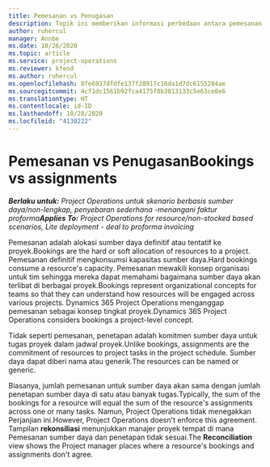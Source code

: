 ```yaml
---
title: Pemesanan vs Penugasan
description: Topik ini memberikan informasi perbedaan antara pemesanan sumber daya dan penugasan sumber daya.
author: ruhercul
manager: Annbe
ms.date: 10/26/2020
ms.topic: article
ms.service: project-operations
ms.reviewer: kfend
ms.author: ruhercul
ms.openlocfilehash: 8fe6937dfdfe137f28917c16da1d7dc6155284ae
ms.sourcegitcommit: 4cf1dc1561b92fca4175f0b3813133c5e63ce8e6
ms.translationtype: HT
ms.contentlocale: id-ID
ms.lasthandoff: 10/28/2020
ms.locfileid: "4130222"
---
```

# <a name="bookings-vs-assignments"></a><span data-ttu-id="4ad8e-103">Pemesanan vs Penugasan</span><span class="sxs-lookup"><span data-stu-id="4ad8e-103">Bookings vs assignments</span></span>

<span data-ttu-id="4ad8e-104">_**Berlaku untuk:** Project Operations untuk skenario berbasis sumber daya/non-lengkap, penyebaran sederhana -menangani faktur proforma_</span><span class="sxs-lookup"><span data-stu-id="4ad8e-104">_**Applies To:** Project Operations for resource/non-stocked based scenarios, Lite deployment - deal to proforma invoicing_</span></span>

<span data-ttu-id="4ad8e-105">Pemesanan adalah alokasi sumber daya definitif atau tentatif ke proyek.</span><span class="sxs-lookup"><span data-stu-id="4ad8e-105">Bookings are the hard or soft allocation of resources to a project.</span></span> <span data-ttu-id="4ad8e-106">Pemesanan definitif mengkonsumsi kapasitas sumber daya.</span><span class="sxs-lookup"><span data-stu-id="4ad8e-106">Hard bookings consume a resource's capacity.</span></span> <span data-ttu-id="4ad8e-107">Pemesanan mewakili konsep organisasi untuk tim sehingga mereka dapat memahami bagaimana sumber daya akan terlibat di berbagai proyek.</span><span class="sxs-lookup"><span data-stu-id="4ad8e-107">Bookings represent organizational concepts for teams so that they can understand how resources will be engaged across various projects.</span></span> <span data-ttu-id="4ad8e-108">Dynamics 365 Project Operations menganggap pemesanan sebagai konsep tingkat proyek.</span><span class="sxs-lookup"><span data-stu-id="4ad8e-108">Dynamics 365 Project Operations considers bookings a project-level concept.</span></span> 

<span data-ttu-id="4ad8e-109">Tidak seperti pemesanan, penetapan adalah komitmen sumber daya untuk tugas proyek dalam jadwal proyek.</span><span class="sxs-lookup"><span data-stu-id="4ad8e-109">Unlike bookings, assignments are the commitment of resources to project tasks in the project schedule.</span></span> <span data-ttu-id="4ad8e-110">Sumber daya dapat diberi nama atau generik.</span><span class="sxs-lookup"><span data-stu-id="4ad8e-110">The resources can be named or generic.</span></span> 

<span data-ttu-id="4ad8e-111">Biasanya, jumlah pemesanan untuk sumber daya akan sama dengan jumlah penetapan sumber daya di satu atau banyak tugas.</span><span class="sxs-lookup"><span data-stu-id="4ad8e-111">Typically, the sum of the bookings for a resource will equal the sum of the resource's assignments across one or many tasks.</span></span> <span data-ttu-id="4ad8e-112">Namun, Project Operations tidak menegakkan Perjanjian ini.</span><span class="sxs-lookup"><span data-stu-id="4ad8e-112">However, Project Operations doesn't enforce this agreement.</span></span> <span data-ttu-id="4ad8e-113">Tampilan **rekonsiliasi** menunjukkan manajer proyek tempat di mana Pemesanan sumber daya dan penetapan tidak sesuai.</span><span class="sxs-lookup"><span data-stu-id="4ad8e-113">The **Reconciliation** view shows the Project manager places where a resource's bookings and assignments don't agree.</span></span>

